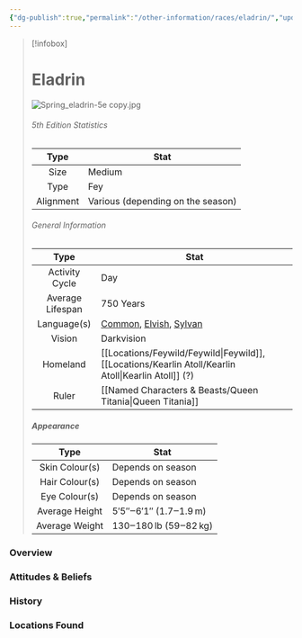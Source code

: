 ```yaml
---
{"dg-publish":true,"permalink":"/other-information/races/eladrin/","updated":"2025-03-01T21:15:51.173+00:00"}
---
```



 >[!infobox]
> 
> #  Eladrin
> ![Spring_eladrin-5e copy.jpg](/img/user/Admin/Attachments/Spring_eladrin-5e%20copy.jpg)
> ###### 5th Edition Statistics
> 
>  Type | Stat |
> :----: | --- |
>  Size | Medium |
>  Type | Fey |
>  Alignment | Various (depending on the season) |
>  
> ###### General Information
> Type | Stat |
>  :----: | --- |
>  Activity Cycle | Day |
>  Average Lifespan | 750 Years |
>  Language(s) | [Common](https://forgottenrealms.fandom.com/wiki/Common "Common"), [Elvish](https://forgottenrealms.fandom.com/wiki/Elven_language "Elven language"), [Sylvan](https://forgottenrealms.fandom.com/wiki/Sylvan "Sylvan") |
>  Vision | Darkvision |
>  Homeland | [[Locations/Feywild/Feywild\|Feywild]], [[Locations/Kearlin Atoll/Kearlin Atoll\|Kearlin Atoll]] (?) |
>  Ruler | [[Named Characters & Beasts/Queen Titania\|Queen Titania]] |
>
>##### Appearance
> Type | Stat |
>  :----: | --- |
>  Skin Colour(s) | Depends on season |
>  Hair Colour(s) | Depends on season |
>  Eye Colour(s) | Depends on season |
>  Average Height | 5′5″‒6′1″ (1.7‒1.9 m) |
>  Average Weight | 130‒180 lb (59‒82 kg) |


### Overview


### Attitudes & Beliefs


### History


### Locations Found
